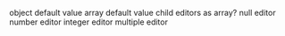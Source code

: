 object default value
array default value
child editors as array?
null editor
number editor
integer editor
multiple editor
